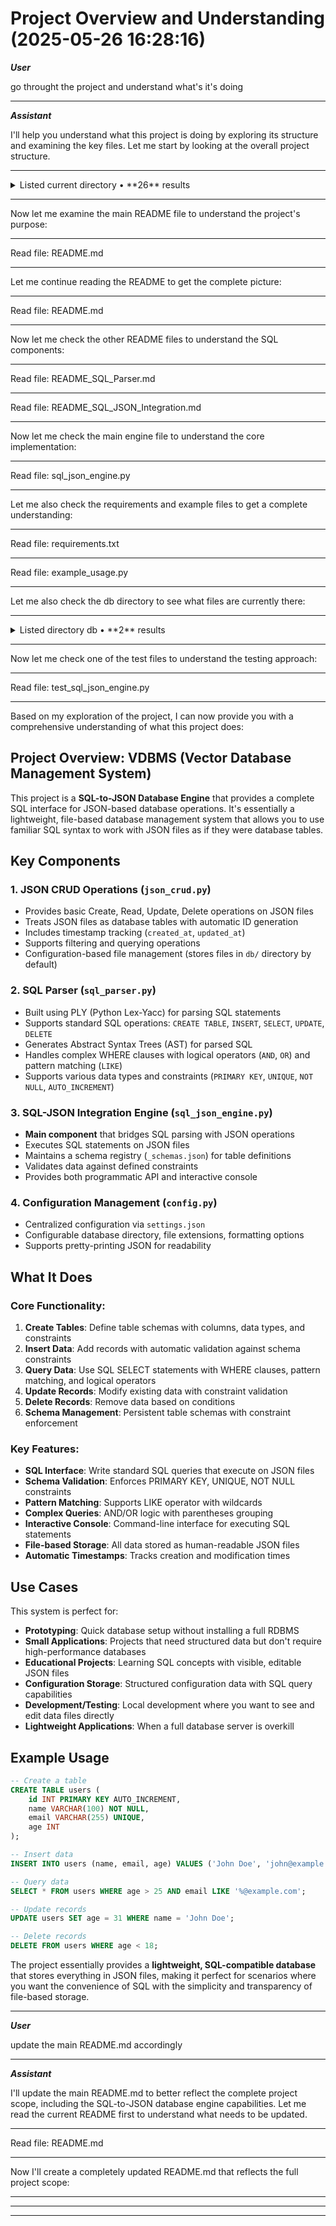 <!-- Generated by SpecStory -->

# Project Overview and Understanding (2025-05-26 16:28:16)

_**User**_

go throught the project and understand what's it's doing

---

_**Assistant**_

I'll help you understand what this project is doing by exploring its structure and examining the key files. Let me start by looking at the overall project structure.

---

<details>
            <summary>Listed current directory • **26** results</summary>
        
| Name |
|-------|
| 📁 `.git` |
| 📄 `add_users_demo.py` |
| 📁 `__pycache__` |
| 📁 `.VSCodeCounter` |
| 📄 `sql_json_engine.py` |
| 📁 `db` |
| 📄 `quick_test.py` |
| 📄 `example_sql_json.py` |
| 📄 `README_SQL_JSON_Integration.md` |
| 📄 `test_sql_json_engine.py` |
| 📄 `config.py` |
| 📄 `test_sql_parser.py` |
| 📄 `requirements.txt` |
| 📄 `sql_parser.py` |
| 📄 `sql_parser_example.py` |
| 📄 `parser.out` |
| 📄 `parsetab.py` |
| 📄 `README_SQL_Parser.md` |
| 📄 `json_crud.py` |
| 📄 `settings.json` |
| 📄 `test_json_crud.py` |
| 📄 `README.md` |
| 📄 `example_usage.py` |
| 📄 `.gitignore` |
| 📄 `.cursorindexingignore` |
| 📁 `.specstory` |

</details>

---

Now let me examine the main README file to understand the project's purpose:

---

Read file: README.md

---

Let me continue reading the README to get the complete picture:

---

Read file: README.md

---

Now let me check the other README files to understand the SQL components:

---

Read file: README_SQL_Parser.md

---

Read file: README_SQL_JSON_Integration.md

---

Now let me check the main engine file to understand the core implementation:

---

Read file: sql_json_engine.py

---

Let me also check the requirements and example files to get a complete understanding:

---

Read file: requirements.txt

---

Read file: example_usage.py

---

Let me also check the db directory to see what files are currently there:

---

<details>
            <summary>Listed directory db • **2** results</summary>
        
| Name |
|-------|
| 📄 `users.json` |
| 📄 `_schemas.json` |

</details>

---

Now let me check one of the test files to understand the testing approach:

---

Read file: test_sql_json_engine.py

---

Based on my exploration of the project, I can now provide you with a comprehensive understanding of what this project does:

## Project Overview: VDBMS (Vector Database Management System)

This project is a **SQL-to-JSON Database Engine** that provides a complete SQL interface for JSON-based database operations. It's essentially a lightweight, file-based database management system that allows you to use familiar SQL syntax to work with JSON files as if they were database tables.

## Key Components

### 1. **JSON CRUD Operations** (`json_crud.py`)
- Provides basic Create, Read, Update, Delete operations on JSON files
- Treats JSON files as database tables with automatic ID generation
- Includes timestamp tracking (`created_at`, `updated_at`)
- Supports filtering and querying operations
- Configuration-based file management (stores files in `db/` directory by default)

### 2. **SQL Parser** (`sql_parser.py`)
- Built using PLY (Python Lex-Yacc) for parsing SQL statements
- Supports standard SQL operations: `CREATE TABLE`, `INSERT`, `SELECT`, `UPDATE`, `DELETE`
- Generates Abstract Syntax Trees (AST) for parsed SQL
- Handles complex WHERE clauses with logical operators (`AND`, `OR`) and pattern matching (`LIKE`)
- Supports various data types and constraints (`PRIMARY KEY`, `UNIQUE`, `NOT NULL`, `AUTO_INCREMENT`)

### 3. **SQL-JSON Integration Engine** (`sql_json_engine.py`)
- **Main component** that bridges SQL parsing with JSON operations
- Executes SQL statements on JSON files
- Maintains a schema registry (`_schemas.json`) for table definitions
- Validates data against defined constraints
- Provides both programmatic API and interactive console

### 4. **Configuration Management** (`config.py`)
- Centralized configuration via `settings.json`
- Configurable database directory, file extensions, formatting options
- Supports pretty-printing JSON for readability

## What It Does

### **Core Functionality:**
1. **Create Tables**: Define table schemas with columns, data types, and constraints
2. **Insert Data**: Add records with automatic validation against schema constraints
3. **Query Data**: Use SQL SELECT statements with WHERE clauses, pattern matching, and logical operators
4. **Update Records**: Modify existing data with constraint validation
5. **Delete Records**: Remove data based on conditions
6. **Schema Management**: Persistent table schemas with constraint enforcement

### **Key Features:**
- **SQL Interface**: Write standard SQL queries that execute on JSON files
- **Schema Validation**: Enforces PRIMARY KEY, UNIQUE, NOT NULL constraints
- **Pattern Matching**: Supports LIKE operator with wildcards
- **Complex Queries**: AND/OR logic with parentheses grouping
- **Interactive Console**: Command-line interface for executing SQL statements
- **File-based Storage**: All data stored as human-readable JSON files
- **Automatic Timestamps**: Tracks creation and modification times

## Use Cases

This system is perfect for:
- **Prototyping**: Quick database setup without installing a full RDBMS
- **Small Applications**: Projects that need structured data but don't require high-performance databases
- **Educational Projects**: Learning SQL concepts with visible, editable JSON files
- **Configuration Storage**: Structured configuration data with SQL query capabilities
- **Development/Testing**: Local development where you want to see and edit data files directly
- **Lightweight Applications**: When a full database server is overkill

## Example Usage

```sql
-- Create a table
CREATE TABLE users (
    id INT PRIMARY KEY AUTO_INCREMENT,
    name VARCHAR(100) NOT NULL,
    email VARCHAR(255) UNIQUE,
    age INT
);

-- Insert data
INSERT INTO users (name, email, age) VALUES ('John Doe', 'john@example.com', 30);

-- Query data
SELECT * FROM users WHERE age > 25 AND email LIKE '%@example.com';

-- Update records
UPDATE users SET age = 31 WHERE name = 'John Doe';

-- Delete records
DELETE FROM users WHERE age < 18;
```

The project essentially provides a **lightweight, SQL-compatible database** that stores everything in JSON files, making it perfect for scenarios where you want the convenience of SQL with the simplicity and transparency of file-based storage.

---

_**User**_

update the main README.md accordingly

---

_**Assistant**_

I'll update the main README.md to better reflect the complete project scope, including the SQL-to-JSON database engine capabilities. Let me read the current README first to understand what needs to be updated.

---

Read file: README.md

---

Now I'll create a completely updated README.md that reflects the full project scope:

---



---



---

